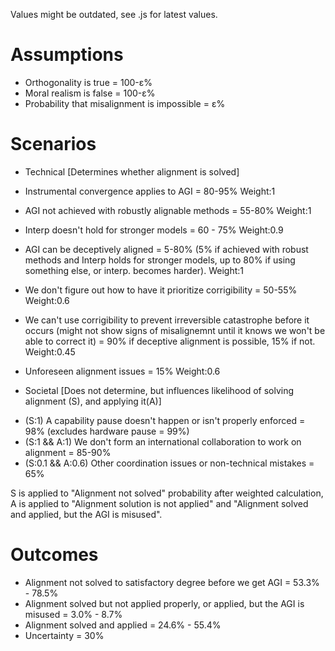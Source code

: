 Values might be outdated, see .js for latest values.

# Assumptions
- Orthogonality is true = 100-ε%
- Moral realism is false = 100-ε%
- Probability that misalignment is impossible = ε%

# Scenarios
  * Technical [Determines whether alignment is solved]
  - Instrumental convergence applies to AGI = 80-95% Weight:1

  - AGI not achieved with robustly alignable methods = 55-80% Weight:1
  - Interp doesn't hold for stronger models = 60 - 75% Weight:0.9
  - AGI can be deceptively aligned = 5-80% (5% if achieved with robust methods and Interp holds for stronger models, up to 80% if using something else, or interp. becomes harder). Weight:1

  - We don't figure out how to have it prioritize corrigibility = 50-55% Weight:0.6
  - We can't use corrigibility to prevent irreversible catastrophe before it occurs (might not show signs of misalignemnt until it knows we won't be able to correct it) = 90% if deceptive alignment is possible, 15% if not. Weight:0.45
  - Unforeseen alignment issues = 15% Weight:0.6

  * Societal [Does not determine, but influences likelihood of solving alignment (S), and applying it(A)]
  - (S:1) A capability pause doesn't happen or isn't properly enforced = 98% (excludes hardware pause = 99%)
  - (S:1 && A:1) We don't form an international collaboration to work on alignment = 85-90%
  - (S:0.1 && A:0.6) Other coordination issues or non-technical mistakes = 65%

  S is applied to "Alignment not solved" probability after weighted calculation, A is applied to "Alignment solution is not applied" and "Alignment solved and applied, but the AGI is misused".

# Outcomes
  - Alignment not solved to satisfactory degree before we get AGI = 53.3% - 78.5%
  - Alignment solved but not applied properly, or applied, but the AGI is misused = 3.0% - 8.7%
  - Alignment solved and applied = 24.6% - 55.4%
  - Uncertainty = 30%
